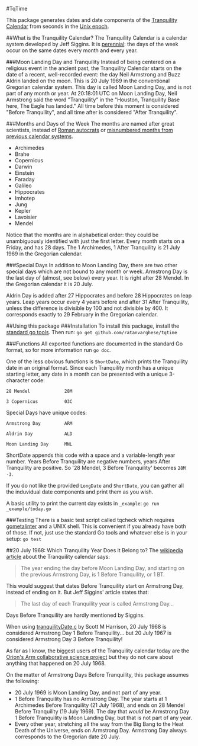 #TqTime

This package generates dates and date components of the [Tranquility Calendar](http://www.webcitation.org/6WtW38bAU) from seconds in the [Unix epoch](https://en.wikipedia.org/wiki/Unix_time).

##What is the Tranquility Calendar?
The Tranquility Calendar is a calendar system developed by Jeff Siggins. It is [perennial](https://en.wikipedia.org/wiki/Perennial_calendar): the days of the week occur on the same dates every month and every year.

###Moon Landing Day and Tranquility
Instead of being centered on a religious event in the ancient past, the Tranquility Calendar starts on the date of a recent, well-recorded event: the day Neil Armstrong and Buzz Aldrin landed on the moon. This is 20 July 1969 in the conventional Gregorian calendar system. This day is called Moon Landing Day, and is not part of any month or year. At 20:18:01 UTC on Moon Landing Day, Neil Armstrong said the word "Tranquility" in the "Houston, Tranquility Base here, The Eagle has landed." All time before this moment is considered "Before Tranquility", and all time after is considered "After Tranquility". 

###Months and Days of the Week
The months are named after great scientists, instead of [Roman autocrats](https://en.wikipedia.org/wiki/August) or [misnumbered months from previous calendar systems](https://en.wikipedia.org/wiki/September).
* Archimedes
* Brahe
* Copernicus
* Darwin
* Einstein
* Faraday
* Galileo
* Hippocrates
* Imhotep
* Jung
* Kepler
* Lavoisier
* Mendel

Notice that the months are in alphabetical order: they could be unambiguously identified with just the first letter. Every month starts on a Friday, and has 28 days. The 1 Archimedes, 1 After Tranquility is 21 July 1969 in the Gregorian calendar.

###Special Days
In addition to Moon Landing Day, there are two other special days which are not bound to any month or week. Armstrong Day is the last day of (almost, see below) every year. It is right after 28 Mendel. In the Gregorian calendar it is 20 July.

Aldrin Day is added after 27 Hippocrates and before 28 Hippocrates on leap years. Leap years occur every 4 years before and after 31 After Tranquility, unless the difference is divisible by 100 and not divisible by 400. It corresponds exactly to 29 February in the Gregorian calendar.

##Using this package
###Installation
To install this package, install the [standard go tools](https://golang.org/doc/install). Then run: `go get github.com/ratanvarghese/tqtime`

###Functions
All exported functions are documented in the standard Go format, so for more information run `go doc`.

One of the less obvious functions is `ShortDate`, which prints the Tranquility date in an original format. Since each Tranquility month has a unique starting letter, any date in a month can be presented with a unique 3-character code:

`28 Mendel             28M`

`3 Copernicus          03C`

Special Days have unique codes:

`Armstrong Day         ARM`

`Aldrin Day            ALD`

`Moon Landing Day      MNL`

ShortDate appends this code with a space and a variable-length year number. Years Before Tranquility are negative numbers, years After Tranquility are positive. So '28 Mendel, 3 Before Tranquility' becomes `28M -3`.

If you do not like the provided `LongDate` and `ShortDate`, you can gather all the induvidual date components and print them as you wish.

A basic utility to print the current day exists in `_example`: `go run _example/today.go`

###Testing
There is a basic test script called tqcheck which requires [gometalinter](https://github.com/alecthomas/gometalinter) and a UNIX shell. This is convenient if you already have both of those. If not, just use the standard Go tools and whatever else is in your setup:
`go test`

##20 July 1968: Which Tranquility Year Does it Belong to?
The [wikipedia article](https://en.wikipedia.org/wiki/Tranquility_Calendar) about the Tranquility calendar says:
> The year ending the day before Moon Landing Day, and starting on the previous Armstrong Day, is 1 Before Tranquility, or 1 BT.

This would suggest that dates Before Tranquility start on Armstrong Day, instead of ending on it. But Jeff Siggins' article states that:
> The last day of each Tranquility year is called Armstrong Day...

Days Before Tranquility are hardly mentioned by Siggins.

When using [tranquilityDate.c](http://www.mithrandir.com/Tranquility/tranquilityDate.c) by Scott M Harrison, 20 July 1968 is considered Armstrong Day 1 Before Tranquility... but 20 July 1967 is considered Armstrong Day 3 Before Tranquility!

As far as I know, the biggest users of the Tranquility calendar today are the [Orion's Arm collaborative science project](http://www.orionsarm.com) but they do not care about anything that happened on 20 July 1968.

On the matter of Armstrong Days Before Tranquility, this package assumes the following:
* 20 July 1969 is Moon Landing Day, and not part of any year.
* 1 Before Tranquility has no Armstrong Day. The year starts at 1 Archimedes Before Tranquility (21 July 1968), and ends on 28 Mendel Before Tranquility (19 July 1969). The day that *would* be Armstrong Day 1 Before Tranquility is Moon Landing Day, but that is not part of any year.
* Every other year, stretching all the way from the Big Bang to the Heat Death of the Universe, ends on Armstrong Day. Armstrong Day always corresponds to the Gregorian date 20 July.
